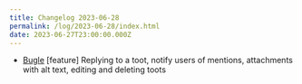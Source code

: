 ```yaml
---
title: Changelog 2023-06-28
permalink: /log/2023-06-28/index.html
date: 2023-06-27T23:00:00.000Z
---
```


- [Bugle](https://bugle.lol) [feature] Replying to a toot, notify users of mentions, attachments with alt text, editing and deleting toots